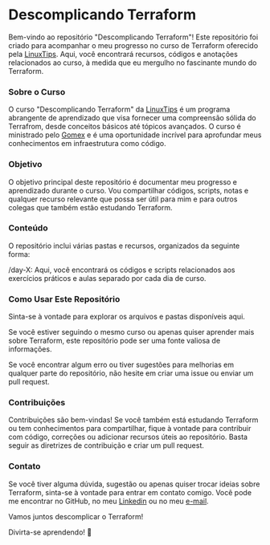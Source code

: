 # Descomplicando Terraform
Bem-vindo ao repositório "Descomplicando Terraform"! Este repositório foi criado para acompanhar o meu progresso no curso de Terraform oferecido pela [LinuxTips](https://www.linuxtips.io/). Aqui, você encontrará recursos, códigos e anotações relacionados ao curso, à medida que eu mergulho no fascinante mundo do Terraform.

### Sobre o Curso
O curso "Descomplicando Terraform" da [LinuxTips](https://www.linuxtips.io/) é um programa abrangente de aprendizado que visa fornecer uma compreensão sólida do Terrafrom, desde conceitos básicos até tópicos avançados. O curso é ministrado pelo [Gomex](https://github.com/gomex) e é uma oportunidade incrível para aprofundar meus conhecimentos em infraestrutura como código.

### Objetivo
O objetivo principal deste repositório é documentar meu progresso e aprendizado durante o curso. Vou compartilhar códigos, scripts, notas e qualquer recurso relevante que possa ser útil para mim e para outros colegas que também estão estudando Terraform.

### Conteúdo
O repositório inclui várias pastas e recursos, organizados da seguinte forma:

/day-X: Aqui, você encontrará os códigos e scripts relacionados aos exercícios práticos e aulas separado por cada dia de curso.

### Como Usar Este Repositório
Sinta-se à vontade para explorar os arquivos e pastas disponíveis aqui.

Se você estiver seguindo o mesmo curso ou apenas quiser aprender mais sobre Terraform, este repositório pode ser uma fonte valiosa de informações.

Se você encontrar algum erro ou tiver sugestões para melhorias em qualquer parte do repositório, não hesite em criar uma issue ou enviar um pull request.

### Contribuições
Contribuições são bem-vindas! Se você também está estudando Terraform ou tem conhecimentos para compartilhar, fique à vontade para contribuir com código, correções ou adicionar recursos úteis ao repositório. Basta seguir as diretrizes de contribuição e criar um pull request.

### Contato
Se você tiver alguma dúvida, sugestão ou apenas quiser trocar ideias sobre Terraform, sinta-se à vontade para entrar em contato comigo. Você pode me encontrar no GitHub, no meu [Linkedin](https://www.linkedin.com/in/matheus-silveira-5500a596/) ou no meu [e-mail](matheuspmsilveira@gmail.com).

Vamos juntos descomplicar o Terraform!

Divirta-se aprendendo! 🚀
